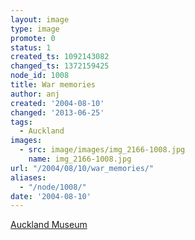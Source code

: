 ```yaml
---
layout: image
type: image
promote: 0
status: 1
created_ts: 1092143082
changed_ts: 1372159425
node_id: 1008
title: War memories
author: anj
created: '2004-08-10'
changed: '2013-06-25'
tags:
  - Auckland
images:
  - src: image/images/img_2166-1008.jpg
    name: img_2166-1008.jpg
url: "/2004/08/10/war_memories/"
aliases:
  - "/node/1008/"
date: '2004-08-10'
---
```

[Auckland Museum](http://www.aucklandmuseum.com/)
